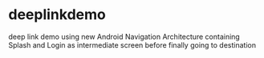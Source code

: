 # deeplinkdemo
deep link demo using new Android Navigation Architecture containing Splash and Login as intermediate screen before finally going to destination
